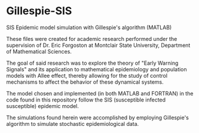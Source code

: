# Gillespie-SIS
SIS Epidemic model simulation with Gillespie's algorithm (MATLAB)

These files were created for academic research performed under the supervision of Dr. Eric Forgoston at Montclair State University, Department of Mathematical Sciences.

The goal of said research was to explore the theory of "Early Warning Signals" and its application to mathematical epidemiology and population models with Allee effect, thereby allowing for the study of control mechanisms to affect the behavior of these dynamical systems. 

The model chosen and implemented (in both MATLAB and FORTRAN) in the code found in this repository follow the SIS (susceptible infected susceptible) epidemic model.

The simulations found herein were accomplished by employing Gillespie's algorithm to simulate stochastic epidemiological data.

